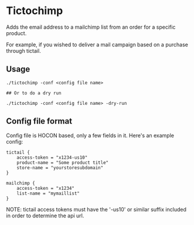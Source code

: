 # Tictochimp

Adds the email address to a mailchimp list from an order for a specific product.

For example, if you wished to deliver a mail campaign based on a purchase through tictail.

## Usage

    ./tictochimp -conf <config file name>

    ## Or to do a dry run

    ./tictochimp -conf <config file name> -dry-run

## Config file format

Config file is HOCON based, only a few fields in it.
Here's an example config:

    tictail {
        access-token = "x1234-us10"
        product-name = "Some product title"
        store-name = "yourstoresubdomain"
    }

    mailchimp {
        access-token = "x1234"
        list-name = "mymaillist"
    }

NOTE: tictail access tokens must have the '-us10' or similar suffix included in order to determine the api url.
